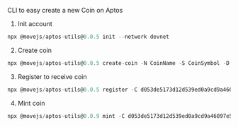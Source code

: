 CLI to easy create a new Coin on Aptos

1. Init account

```js
npx @movejs/aptos-utils@0.0.5 init --network devnet
```

2. Create coin

```js
npx @movejs/aptos-utils@0.0.5 create-coin -N CoinName -S CoinSymbol -D 6
```

3. Register to receive coin

```js
npx @movejs/aptos-utils@0.0.5 register -C d053de5173d12d539ed0a9cd9a46097e5c73422ceea169467677925b03c06ba7
```

4. Mint coin

```js
npx @movejs/aptos-utils@0.0.9 mint -C d053de5173d12d539ed0a9cd9a46097e5c73422ceea169467677925b03c06ba7 -R 0x6b042d50ef3b655cac2ca5bc61557e64d0819a75e5e1c80c37a99a09e32c5eed -A 10000
```